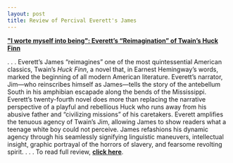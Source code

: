 ```yaml
---
layout: post
title: Review of Percival Everett's James
---
```

[**"I worte myself into being": Everett’s “Reimagination” of Twain’s Huck Finn**](https://sarbagya.substack.com/p/i-wrote-myself-into-being-everettes)

. . . 
Everett’s James “reimagines” one of the most quintessential American classics, Twain’s _Huck Finn_, a novel that, in Earnest Hemingway’s words, marked the beginning of all modern American literature. Everett’s narrator, Jim—who reinscribes himself as James—tells the story of the antebellum South in his amphibian escapade along the bends of the Mississippi. Everett’s twenty-fourth novel does more than replacing the narrative perspective of a playful and rebellious Huck who runs away from his abusive father and “civilizing missions” of his caretakers. Everett amplifies the tenuous agency of Twain’s Jim, allowing James to show readers what a teenage white boy could not perceive. James refashions his dynamic agency through his seamlessly signifying linguistic maneuvers, intellectual insight, graphic portrayal of the horrors of slavery, and fearsome revolting spirit.
. . .
To read full review, [**click here**](https://sarbagya.substack.com/p/i-wrote-myself-into-being-everettes). 
